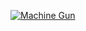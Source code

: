 [![Machine Gun](https://assetstorev1-prd-cdn.unity3d.com/package-screenshot/aee5f63b-5662-4534-b529-a081ee04efb8.webp)]()
